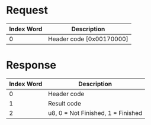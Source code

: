 # Request

| Index Word | Description                |
|------------|----------------------------|
| 0          | Header code \[0x00170000\] |

# Response

| Index Word | Description                        |
|------------|------------------------------------|
| 0          | Header code                        |
| 1          | Result code                        |
| 2          | u8, 0 = Not Finished, 1 = Finished |